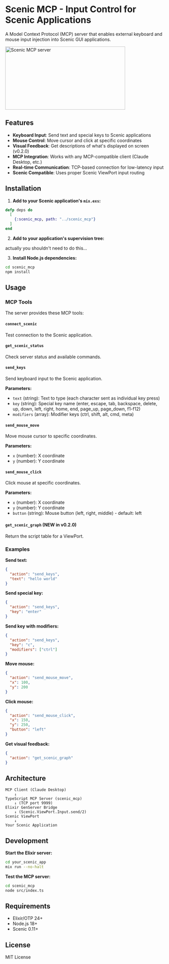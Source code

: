 # Scenic MCP - Input Control for Scenic Applications

A Model Context Protocol (MCP) server that enables external keyboard and mouse input injection into Scenic GUI applications.

<a href="https://glama.ai/mcp/servers/@scenic-contrib/scenic_mcp_experimental">
  <img width="380" height="200" src="https://glama.ai/mcp/servers/@scenic-contrib/scenic_mcp_experimental/badge" alt="Scenic MCP server" />
</a>

## Features

- **Keyboard Input**: Send text and special keys to Scenic applications
- **Mouse Control**: Move cursor and click at specific coordinates
- **Visual Feedback**: Get descriptions of what's displayed on screen (v0.2.0)
- **MCP Integration**: Works with any MCP-compatible client (Claude Desktop, etc.)
- **Real-time Communication**: TCP-based connection for low-latency input
- **Scenic Compatible**: Uses proper Scenic ViewPort input routing

## Installation

1. **Add to your Scenic application's `mix.exs`:**
```elixir
defp deps do
  [
    {:scenic_mcp, path: "../scenic_mcp"}
  ]
end
```

2. **Add to your application's supervision tree:**

actually you shouldn't need to do this...

3. **Install Node.js dependencies:**
```bash
cd scenic_mcp
npm install
```

## Usage

### MCP Tools

The server provides these MCP tools:

#### `connect_scenic`
Test connection to the Scenic application.

#### `get_scenic_status` 
Check server status and available commands.

#### `send_keys`
Send keyboard input to the Scenic application.

**Parameters:**
- `text` (string): Text to type (each character sent as individual key press)
- `key` (string): Special key name (enter, escape, tab, backspace, delete, up, down, left, right, home, end, page_up, page_down, f1-f12)
- `modifiers` (array): Modifier keys (ctrl, shift, alt, cmd, meta)

#### `send_mouse_move`
Move mouse cursor to specific coordinates.

**Parameters:**
- `x` (number): X coordinate
- `y` (number): Y coordinate

#### `send_mouse_click`
Click mouse at specific coordinates.

**Parameters:**
- `x` (number): X coordinate
- `y` (number): Y coordinate
- `button` (string): Mouse button (left, right, middle) - default: left

#### `get_scenic_graph` (NEW in v0.2.0)
Return the script table for a ViewPort.

### Examples

**Send text:**
```json
{
  "action": "send_keys",
  "text": "hello world"
}
```

**Send special key:**
```json
{
  "action": "send_keys", 
  "key": "enter"
}
```

**Send key with modifiers:**
```json
{
  "action": "send_keys",
  "key": "c",
  "modifiers": ["ctrl"]
}
```

**Move mouse:**
```json
{
  "action": "send_mouse_move",
  "x": 100,
  "y": 200
}
```

**Click mouse:**
```json
{
  "action": "send_mouse_click",
  "x": 150,
  "y": 250,
  "button": "left"
}
```

**Get visual feedback:**
```json
{
  "action": "get_scenic_graph"
}
```

## Architecture

```
MCP Client (Claude Desktop)
    ↓
TypeScript MCP Server (scenic_mcp)
    ↓ (TCP port 9999)
Elixir GenServer Bridge
    ↓ (Scenic.ViewPort.Input.send/2)
Scenic ViewPort
    ↓
Your Scenic Application
```

## Development

**Start the Elixir server:**
```bash
cd your_scenic_app
mix run --no-halt
```

**Test the MCP server:**
```bash
cd scenic_mcp
node src/index.ts
```

## Requirements

- Elixir/OTP 24+
- Node.js 18+
- Scenic 0.11+

## License

MIT License